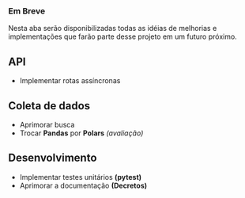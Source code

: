 <div class="informational-msg">
    <h3>Em Breve</h3>
    <p>Nesta aba serão disponibilizadas todas as idéias de melhorias e implementações que farão parte desse projeto em um futuro próximo.</p>
</div>

## API

- Implementar rotas assíncronas

## Coleta de dados

- Aprimorar busca
- Trocar **Pandas** por **Polars** _(avaliação)_

## Desenvolvimento

- Implementar testes unitários **(pytest)**
- Aprimorar a documentação **(Decretos)**
